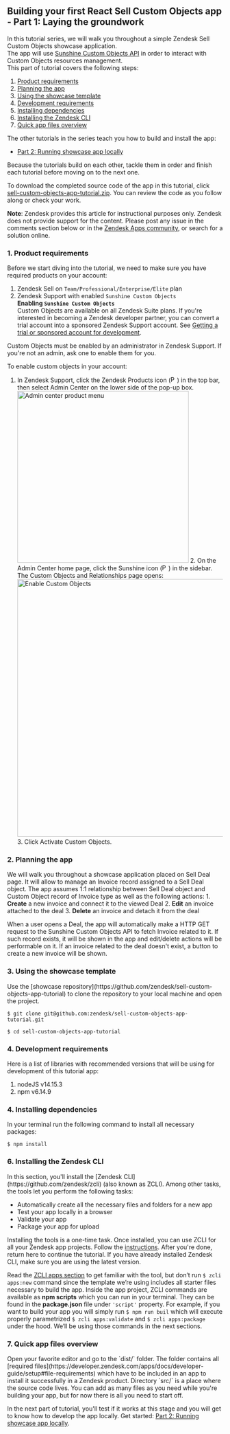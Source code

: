   
## Building your first React Sell Custom Objects app - Part 1: Laying the groundwork    
 In this tutorial series, we will walk you throughout a simple Zendesk Sell Custom Objects showcase application.  
The app will use [Sunshine Custom Objects API](https://developer.zendesk.com/rest_api/docs/sunshine/custom_objects_api) in order to interact with Custom Objects resources management.  
This part of tutorial covers the following steps:    
    
1. [Product requirements](#product-requirements)
2. [Planning the app](#planning-the-app)
3. [Using the showcase template](#using-the-showcase-template)
4. [Development requirements](#development-requirements)
5. [Installing dependencies](#installing-dependencies)
6. [Installing the Zendesk CLI](#installing-zcli)
7. [Quick app files overview](#app-files-overview)    
    
The other tutorials in the series teach you how to build and install the app:    
    
- [Part 2: Running showcase app locally](https://develop.zendesk.com/hc/en-us/articles/...)    
    
Because the tutorials build on each other, tackle them in order and finish each tutorial before moving on to the next one.    
    
To download the completed source code of the app in this tutorial, click [sell-custom-objects-app-tutorial.zip](). You can review the code as you follow along or check your work.    
    
**Note**: Zendesk provides this article for instructional purposes only. Zendesk does not provide support for the content. Please post any issue in the comments section below or in the [Zendesk Apps community](https://develop.zendesk.com/hc/en-us/community/topics/...), or search for a solution online.    
    
<h3 id="product-requirements">1. Product requirements</h3>    
 Before we start diving into the tutorial, we need to make sure you have required products on your account:    
    
1. Zendesk Sell on `Team/Professional/Enterprise/Elite` plan    
2. Zendesk Support with enabled `Sunshine Custom Objects`    
 ****Enabling `Sunshine Custom Objects`****    
 Custom Objects are available on all Zendesk Suite plans. If you're interested in becoming a Zendesk developer partner, you can convert a trial account into a sponsored Zendesk Support account. See [Getting a trial or sponsored account for development](https://develop.zendesk.com/hc/en-us/articles/360000036968).    
    
Custom Objects must be enabled by an administrator in Zendesk Support. If you're not an admin, ask one to enable them for you.    
    
To enable custom objects in your account:    
1. In Zendesk Support, click the Zendesk Products icon (<img src="https://zen-marketing-documentation.s3.amazonaws.com/docs/en/admin_center_product_icon.png" alt="Person card location" width="15"/>) in the top bar, then select Admin Center on the lower side of the pop-up box.  
<img src="https://zen-marketing-documentation.s3.amazonaws.com/docs/en/admin_center_product_menu.png" alt="Admin center product menu" width="400"/> 2. On the Admin Center home page, click the Sunshine icon (<img src="https://zen-marketing-documentation.s3.amazonaws.com/docs/en/admin_center_sunshine_icon.png" alt="Person card location" width="15"/>) in the sidebar.   
The Custom Objects and Relationships page opens:  
<img src="https://zen-marketing-documentation.s3.amazonaws.com/docs/en/custom_obj_ui.png" alt="Enable Custom Objects" width="600"/> 3. Click Activate Custom Objects.    
    
<h3 id="planning-the-app">2. Planning the app</h3>    
 We will walk you throughout a showcase application placed on Sell Deal page. It will allow to manage an Invoice record assigned to a Sell Deal object.   
The app assumes 1:1 relationship between Sell Deal object and Custom Object record of Invoice type as well as the following actions:     
1. <b>Create</b> a new invoice and connect it to the viewed Deal    
2. <b>Edit</b> an invoice attached to the deal    
3. <b>Delete</b> an invoice and detach it from the deal    
    
When a user opens a Deal, the app will automatically make a HTTP GET request to the Sunshine Custom Objects API to fetch Invoice related to it. If such record exists, it will be shown in the app and edit/delete actions will be performable on it. If an invoice related to the deal doesn't exist, a button to create a new invoice will be shown.    
    
<h3 id="using-the-showcase-template">3. Using the showcase template</h3>    
 Use the [showcase repository](https://github.com/zendesk/sell-custom-objects-app-tutorial) to clone the repository to your local machine and open the project.    
    
```    
$ git clone git@github.com:zendesk/sell-custom-objects-app-tutorial.git    
    
$ cd sell-custom-objects-app-tutorial     
```    
    
<h3 id="development-requirements">4. Development requirements</h3>    
 Here is a list of libraries with recommended versions that will be using for development of this tutorial app:    
    
1. nodeJS v14.15.3    
2. npm v6.14.9    
    
    
<h3 id="installing-dependencies">4. Installing dependencies</h3>    
 In your terminal run the following command to install all necessary packages:    
    
```    
$ npm install    
```    
    
<h3 id="installing-zcli">6. Installing the Zendesk CLI</h3>    
 In this section, you'll install the [Zendesk CLI](https://github.com/zendesk/zcli) (also known as ZCLI). Among other tasks, the tools let you perform the following tasks:    
    
- Automatically create all the necessary files and folders for a new app    
- Test your app locally in a browser    
- Validate your app    
- Package your app for upload    
    
Installing the tools is a one-time task. Once installed, you can use ZCLI for all your Zendesk app projects. Follow the [instructions](https://developer.zendesk.com/apps/docs/developer-guide/zcli#using-zendesk-command-line-zcli). After you're done, return here to continue the tutorial. If you have already installed Zendesk CLI, make sure you are using the latest version.    
    
Read the [ZCLI apps section](https://github.com/zendesk/zcli/blob/master/docs/apps.md) to get familiar with the tool, but don’t run `$ zcli apps:new` command since the template we’re using includes all starter files necessary to build the app. Inside the app project, ZCLI commands are available as **npm scripts** which you can run in your terminal. They can be found in the **package.json** file under `'script'` property. For example, if you want to build your app you will simply run `$ npm run buil` which will execute properly parametrized `$ zcli apps:validate` and `$ zcli apps:package` under the hood. We’ll be using those commands in the next sections.    
    
<h3 id="app-files-overview">7. Quick app files overview</h3>    
 Open your favorite editor and go to the `dist/` folder. The folder contains all [required files](https://developer.zendesk.com/apps/docs/developer-guide/setup#file-requirements) which have to be included in an app to install it successfully in a Zendesk product. Directory `src/` is a place where the source code lives. You can add as many files as you need while you're building your app, but for now there is all you need to start off.    
    
In the next part of tutorial, you'll test if it works at this stage and you will get to know how to develop the app locally. Get started: [Part 2: Running showcase app locally](https://develop.zendesk.com/hc/en-us/articles/...).
